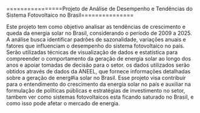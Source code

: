 ================Projeto de Análise de Desempenho e Tendências do Sistema Fotovoltaico no Brasil===============

Este projeto tem como objetivo analisar as tendências de crescimento e queda da energia solar no Brasil, considerando o período de 2009 a 2025. A análise busca identificar padrões de sazonalidade, variações anuais e fatores que influenciam o desempenho do sistema fotovoltaico no país. Serão utilizadas técnicas de visualização de dados e estatística para compreender o comportamento da geração de energia solar ao longo dos anos e apoiar tomadas de decisão para o setor. os dados utilizados serão obtidos através de dados da ANEEL, que fornece informações detalhadas sobre a geração de energ#ia solar no Brasil. Esse projeto visa contribuir para o entendimento do crescimento da energia solar no país e auxiliar na formulação de políticas públicas e estratégias de investimento no setor, tambem ver como sistemas fotovoltaicos esta ficando saturado no Brasil, e como isso pode afetar o mercado de energia.